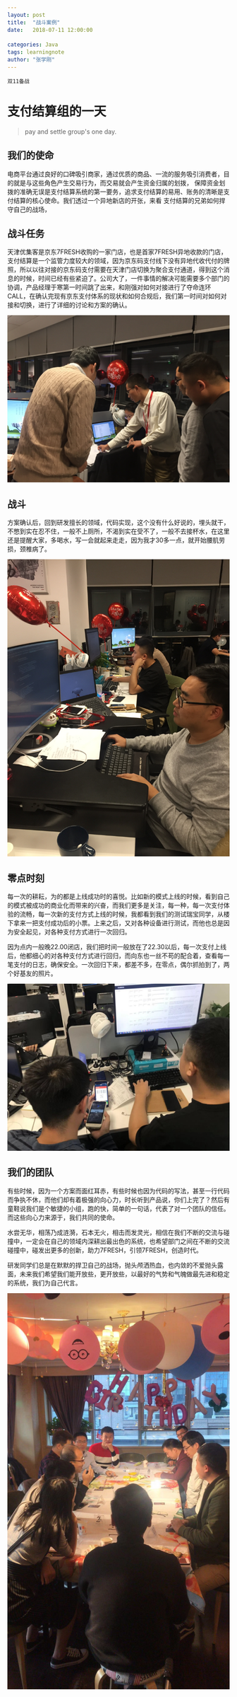 ```yaml
---
layout: post
title:  "战斗案例"
date:   2018-07-11 12:00:00

categories: Java
tags: learningnote
author: "张学刚"
---
```


`双11备战`

# 支付结算组的一天

>pay and settle group's one day.

## 我们的使命

电商平台通过良好的口碑吸引商家，通过优质的商品、一流的服务吸引消费者，目的就是与这些角色产生交易行为，而交易就会产生资金归属的划拨，
保障资金划拨的准确无误是支付结算系统的第一要务，追求支付结算的易用、账务的清晰是支付结算的核心使命。我们透过一个异地新店的开张，来看
支付结算的兄弟如何捍守自己的战场，

## 战斗任务

天津优集客是京东7FRESH收购的一家门店，也是首家7FRESH异地收款的门店，支付结算是一个监管力度较大的领域，因为京东码支付线下没有异地代收代付的牌照，所以以往对接的京东码支付需要在天津门店切换为聚合支付通道，得到这个消息的时候，时间已经有些紧迫了。公司大了，一件事情的解决可能需要多个部门的协调，产品经理于寒第一时间跳了出来，和刚强对如何对接进行了夺命连环CALL，在确认完现有京东支付体系的现状和如何合规后，我们第一时间对如何对接和切换，进行了详细的讨论和方案的确认。

![方案讨论](https://raw.githubusercontent.com/unionstars/unionstars.github.io/master/assets/images/pictures/2018-10-27-11-11/01.jpeg)

## 战斗

方案确认后，回到研发擅长的领域，代码实现，这个没有什么好说的，埋头就干，不憋到实在忍不住，一般不上厕所，不渴到实在受不了，一般不去接杯水，在这里还是提醒大家，多喝水，写一会就起来走走，因为我才30多一点，就开始腰肌劳损，颈椎病了。

![战斗](https://raw.githubusercontent.com/unionstars/unionstars.github.io/master/assets/images/pictures/2018-10-27-11-11/02.jpeg)

## 零点时刻

每一次的耕耘，为的都是上线成功时的喜悦。比如新的模式上线的时候，看到自己的模式被成功的商业化而带来的兴奋，而我们更多是关注，每一种，每一次支付体验的流畅，每一次新的支付方式上线的时候，我都看到我们的测试瑞宝同学，从楼下拿来一把支付成功后的小票。上来之后，又对各种设备进行测试，而他也总是因为安全起见，对各种支付方式进行一次回归。

因为点内一般晚22.00闭店，我们把时间一般放在了22.30以后，每一次支付上线后，他都细心的对各种支付方式进行回归，而向东也一丝不苟的配合着，查看每一笔支付的日志，确保安全。一次回归下来，都差不多，在零点，偶尔抓拍到了，两个好基友的照片。

![零点时刻](https://raw.githubusercontent.com/unionstars/unionstars.github.io/master/assets/images/pictures/2018-10-27-11-11/03.jpeg)

## 我们的团队

有些时候，因为一个方案而面红耳赤，有些时候也因为代码的写法，甚至一行代码而争执不休，而他们却有着极强的向心力，时长听到产品说，你们上完了？然后有童鞋说我们是个敏捷的小组，跑的快，简单的一句话，代表了对一个团队的信任。而这些向心力来源于，我们共同的使命。

水尝无华，相荡乃成涟漪，石本无火，相击而发灵光，相信在我们不断的交流与碰撞中，一定会在自己的领域内深耕出最出色的系统，也希望部门之间在不断的交流碰撞中，碰发出更多的创新，助力7FRESH，引领7FRESH，创造时代。

研发同学们总是在默默的捍卫自己的战场，抛头颅洒热血，也内敛的不爱抛头露面，未来我们希望我们能开放些，更开放些，以最好的气势和气魄做最先进和稳定的系统，我们为自己代言。

![团队活动](https://raw.githubusercontent.com/unionstars/unionstars.github.io/master/assets/images/pictures/2018-10-27-11-11/04.jpeg)